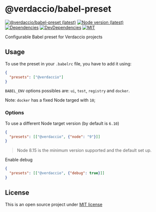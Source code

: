 # @verdaccio/babel-preset

[![@verdaccio/babel-preset (latest)](https://img.shields.io/npm/v/@verdaccio/babel-preset/latest.svg)](https://www.npmjs.com/package/@verdaccio/babel-preset)
[![Node version (latest)](https://img.shields.io/node/v/@verdaccio/babel-preset/latest.svg)](https://www.npmjs.com/package/@verdaccio/babel-preset)
[![Dependencies](https://img.shields.io/david/verdaccio/monorepo?path=tools%2Fbabel-preset)](https://david-dm.org/verdaccio/monorepo/master?path=tools%2Fbabel-preset)
[![DevDependencies](https://img.shields.io/david/dev/verdaccio/monorepo?path=tools%2Fbabel-preset)](https://david-dm.org/verdaccio/monorepo/master?path=tools%2Fbabel-preset&type=dev)
[![MIT](https://img.shields.io/github/license/verdaccio/monorepo.svg)](./LICENSE)

Configurable Babel preset for Verdaccio projects

## Usage

To use the preset in your `.babelrc` file, you have to add it using:

```json
{
  "presets": ["@verdaccio"]
}
```

`BABEL_ENV` options possibles are: `ui`, `test`, `registry` and `docker`.

Note: `docker` has a fixed Node targed with `10`;

### Options

To use a different Node target version (by default is `6.10`)

```json
{
  "presets": [["@verdaccio", {"node": "9"}]]
}
```

> Node 8.15 is the minimum version supported and the default set up.

Enable debug

```json
{
  "presets": [["@verdaccio", {"debug": true}]]
}
```

## License

This is an open source project under [MIT license](./LICENSE)
